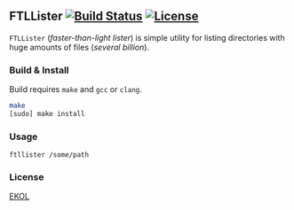 ## FTLLister [![Build Status](https://travis-ci.org/essentialkaos/ftllister.svg?branch=master)](https://travis-ci.org/essentialkaos/ftllister) [![License](https://gh.kaos.st/ekol.svg)](https://essentialkaos.com/ekol)

`FTLLister` (_faster-than-light lister_) is simple utility for listing directories with huge amounts of files (_several billion_).

### Build & Install

Build requires `make` and `gcc` or `clang`.

```bash
make
[sudo] make install
```

### Usage

```
ftllister /some/path
```

### License

[EKOL](https://essentialkaos.com/ekol)

